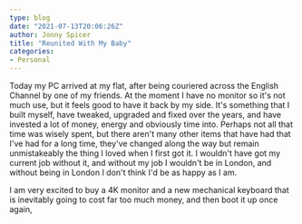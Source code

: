 ```yaml
---
type: blog
date: "2021-07-13T20:06:26Z"
author: Jonny Spicer
title: "Reunited With My Baby"
categories:
- Personal
---
```

Today my PC arrived at my flat, after being couriered across the English Channel by one of my friends. At the moment I have no monitor so it's not much use,
but it feels good to have it back by my side. It's something that I built myself, have tweaked, upgraded and fixed over the years, and have invested a lot
of money, energy and obviously time into. Perhaps not all that time was wisely spent, but there aren't many other items that have had that I've had for a
long time, they've changed along the way but remain unmistakeably the thing I loved when I first got it. I wouldn't have got my current job without it, and
without my job I wouldn't be in London, and without being in London I don't think I'd be as happy as I am.

I am very excited to buy a 4K monitor and a new mechanical keyboard that is inevitably going to cost far too much money, and then boot it up once again,
